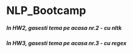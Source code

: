 # NLP_Bootcamp
##### In HW2, gasesti tema pe acasa nr.2 - cu nltk
##### In HW3, gasesti tema pe acasa nr.3 - cu regex

